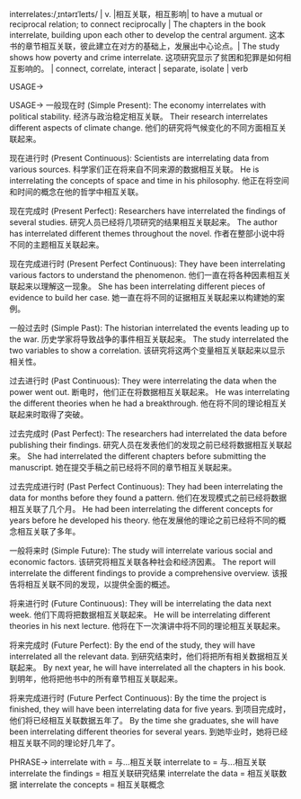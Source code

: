 interrelates:/ˌɪntərɪˈleɪts/ | v. |相互关联，相互影响| to have a mutual or reciprocal relation; to connect reciprocally | The chapters in the book interrelate, building upon each other to develop the central argument.  这本书的章节相互关联，彼此建立在对方的基础上，发展出中心论点。|  The study shows how poverty and crime interrelate. 这项研究显示了贫困和犯罪是如何相互影响的。 | connect, correlate, interact | separate, isolate | verb

USAGE->

USAGE->
一般现在时 (Simple Present):
The economy interrelates with political stability. 经济与政治稳定相互关联。
Their research interrelates different aspects of climate change. 他们的研究将气候变化的不同方面相互关联起来。

现在进行时 (Present Continuous):
Scientists are interrelating data from various sources. 科学家们正在将来自不同来源的数据相互关联。
He is interrelating the concepts of space and time in his philosophy. 他正在将空间和时间的概念在他的哲学中相互关联。

现在完成时 (Present Perfect):
Researchers have interrelated the findings of several studies. 研究人员已经将几项研究的结果相互关联起来。
The author has interrelated different themes throughout the novel. 作者在整部小说中将不同的主题相互关联起来。

现在完成进行时 (Present Perfect Continuous):
They have been interrelating various factors to understand the phenomenon. 他们一直在将各种因素相互关联起来以理解这一现象。
She has been interrelating different pieces of evidence to build her case. 她一直在将不同的证据相互关联起来以构建她的案例。

一般过去时 (Simple Past):
The historian interrelated the events leading up to the war. 历史学家将导致战争的事件相互关联起来。
The study interrelated the two variables to show a correlation. 该研究将这两个变量相互关联起来以显示相关性。

过去进行时 (Past Continuous):
They were interrelating the data when the power went out.  断电时，他们正在将数据相互关联起来。
He was interrelating the different theories when he had a breakthrough. 他在将不同的理论相互关联起来时取得了突破。

过去完成时 (Past Perfect):
The researchers had interrelated the data before publishing their findings. 研究人员在发表他们的发现之前已经将数据相互关联起来。
She had interrelated the different chapters before submitting the manuscript. 她在提交手稿之前已经将不同的章节相互关联起来。

过去完成进行时 (Past Perfect Continuous):
They had been interrelating the data for months before they found a pattern. 他们在发现模式之前已经将数据相互关联了几个月。
He had been interrelating the different concepts for years before he developed his theory. 他在发展他的理论之前已经将不同的概念相互关联了多年。

一般将来时 (Simple Future):
The study will interrelate various social and economic factors. 该研究将相互关联各种社会和经济因素。
The report will interrelate the different findings to provide a comprehensive overview. 该报告将相互关联不同的发现，以提供全面的概述。

将来进行时 (Future Continuous):
They will be interrelating the data next week. 他们下周将把数据相互关联起来。
He will be interrelating different theories in his next lecture. 他将在下一次演讲中将不同的理论相互关联起来。

将来完成时 (Future Perfect):
By the end of the study, they will have interrelated all the relevant data. 到研究结束时，他们将把所有相关数据相互关联起来。
By next year, he will have interrelated all the chapters in his book. 到明年，他将把他书中的所有章节相互关联起来。

将来完成进行时 (Future Perfect Continuous):
By the time the project is finished, they will have been interrelating data for five years. 到项目完成时，他们将已经相互关联数据五年了。
By the time she graduates, she will have been interrelating different theories for several years. 到她毕业时，她将已经相互关联不同的理论好几年了。


PHRASE->
interrelate with =  与...相互关联
interrelate to = 与...相互关联
interrelate the findings =  相互关联研究结果
interrelate the data = 相互关联数据
interrelate the concepts = 相互关联概念
